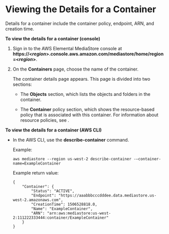 # Viewing the Details for a Container<a name="containers-view-details"></a>

Details for a container include the container policy, endpoint, ARN, and creation time\.

**To view the details for a container \(console\)**

1. Sign in to the AWS Elemental MediaStore console at **https://<*region*>\.console\.aws\.amazon\.com/mediastore/home/region=<*region*>**\.

1. On the **Containers** page, choose the name of the container\. 

   The container details page appears\. This page is divided into two sections:

   + The **Objects** section, which lists the objects and folders in the container\.

   + The **Container** policy section, which shows the resource\-based policy that is associated with this container\. For information about resource policies, see [](policies.md)\.

**To view the details for a container \(AWS CLI\)**

+ In the AWS CLI, use the **describe\-container** command\.

  Example:

  ```
  aws mediastore --region us-west-2 describe-container -–container-name=ExampleContainer
  ```

  Example return value:

  ```
  {
      "Container": {
          "Status": "ACTIVE",
          "Endpoint": "https://aaabbbcccdddee.data.mediastore.us-west-2.amazonaws.com",
          "CreationTime": 1506528818.0,
          "Name": "ExampleContainer",
          "ARN": "arn:aws:mediastore:us-west-2:111222333444:container/ExampleContainer"
      }
  }
  ```